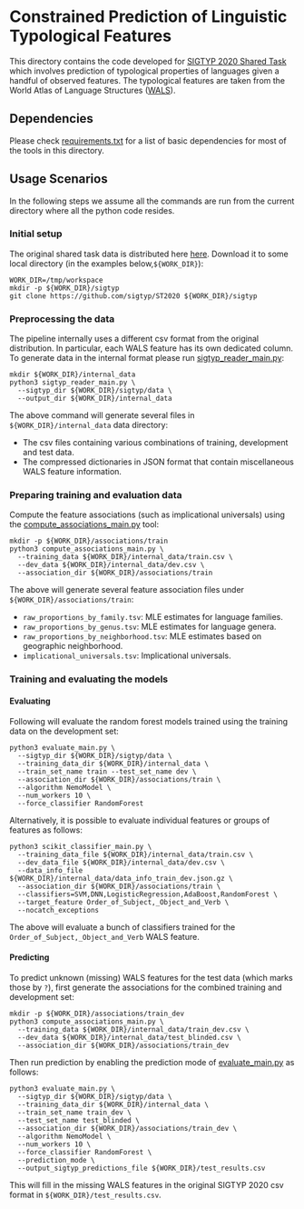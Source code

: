 # Constrained Prediction of Linguistic Typological Features

This directory contains the code developed for [SIGTYP 2020 Shared
Task](https://sigtyp.github.io/st2020.html) which involves prediction of
typological properties of languages given a handful of observed features. The
typological features are taken from the World Atlas of Language Structures
([WALS](https://wals.info/)).

## Dependencies

Please check [requirements.txt](requirements.txt) for a list of basic
dependencies for most of the tools in this directory.

## Usage Scenarios

In the following steps we assume all the commands are run from the current
directory where all the python code resides.

### Initial setup

The original shared task data is distributed here
[here](https://github.com/sigtyp/ST2020). Download it to some local directory
(in the examples below,`${WORK_DIR}`):

```shell
WORK_DIR=/tmp/workspace
mkdir -p ${WORK_DIR}/sigtyp
git clone https://github.com/sigtyp/ST2020 ${WORK_DIR}/sigtyp
```

### Preprocessing the data

The pipeline internally uses a different csv format from the original
distribution. In particular, each WALS feature has its own dedicated column.  To
generate data in the internal format please run
[sigtyp_reader_main.py](sigtyp_reader_main.py):

```shell
mkdir ${WORK_DIR}/internal_data
python3 sigtyp_reader_main.py \
  --sigtyp_dir ${WORK_DIR}/sigtyp/data \
  --output_dir ${WORK_DIR}/internal_data
```

The above command will generate several files in `${WORK_DIR}/internal_data`
data directory:

*  The csv files containing various combinations of training, development and
   test data.
*  The compressed dictionaries in JSON format that contain miscellaneous
   WALS feature information.

### Preparing training and evaluation data

Compute the feature associations (such as implicational universals) using
the [compute_associations_main.py](compute_associations_main.py) tool:

```shell
mkdir -p ${WORK_DIR}/associations/train
python3 compute_associations_main.py \
  --training_data ${WORK_DIR}/internal_data/train.csv \
  --dev_data ${WORK_DIR}/internal_data/dev.csv \
  --association_dir ${WORK_DIR}/associations/train
```

The above will generate several feature association files under
`${WORK_DIR}/associations/train`:

*  `raw_proportions_by_family.tsv`: MLE estimates for language families.
*  `raw_proportions_by_genus.tsv`: MLE estimates for language genera.
*  `raw_proportions_by_neighborhood.tsv`: MLE estimates based on geographic
   neighborhood.
*  `implicational_universals.tsv`: Implicational universals.

### Training and evaluating the models

#### Evaluating

Following will evaluate the random forest models trained using the training data
on the development set:

```shall
python3 evaluate_main.py \
  --sigtyp_dir ${WORK_DIR}/sigtyp/data \
  --training_data_dir ${WORK_DIR}/internal_data \
  --train_set_name train --test_set_name dev \
  --association_dir ${WORK_DIR}/associations/train \
  --algorithm NemoModel \
  --num_workers 10 \
  --force_classifier RandomForest
```

Alternatively, it is possible to evaluate individual features or groups of
features as follows:

```shell
python3 scikit_classifier_main.py \
  --training_data_file ${WORK_DIR}/internal_data/train.csv \
  --dev_data_file ${WORK_DIR}/internal_data/dev.csv \
  --data_info_file ${WORK_DIR}/internal_data/data_info_train_dev.json.gz \
  --association_dir ${WORK_DIR}/associations/train \
  --classifiers=SVM,DNN,LogisticRegression,AdaBoost,RandomForest \
  --target_feature Order_of_Subject,_Object_and_Verb \
  --nocatch_exceptions
```

The above will evaluate a bunch of classifiers trained for the
`Order_of_Subject,_Object_and_Verb` WALS feature.

#### Predicting

To predict unknown (missing) WALS features for the test data (which marks those
by `?`), first generate the associations for the combined training and
development set:

```shell
mkdir -p ${WORK_DIR}/associations/train_dev
python3 compute_associations_main.py \
  --training_data ${WORK_DIR}/internal_data/train_dev.csv \
  --dev_data ${WORK_DIR}/internal_data/test_blinded.csv \
  --association_dir ${WORK_DIR}/associations/train_dev
```

Then run prediction by enabling the prediction mode of
[evaluate_main.py](evaluate_main.py) as follows:

```shell
python3 evaluate_main.py \
  --sigtyp_dir ${WORK_DIR}/sigtyp/data \
  --training_data_dir ${WORK_DIR}/internal_data \
  --train_set_name train_dev \
  --test_set_name test_blinded \
  --association_dir ${WORK_DIR}/associations/train_dev \
  --algorithm NemoModel \
  --num_workers 10 \
  --force_classifier RandomForest \
  --prediction_mode \
  --output_sigtyp_predictions_file ${WORK_DIR}/test_results.csv
```

This will fill in the missing WALS features in the original SIGTYP 2020 csv
format in `${WORK_DIR}/test_results.csv`.
